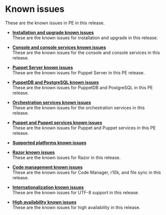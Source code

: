 # Known issues

These are the known issues in PE in this release.

-   **[Installation and upgrade known issues](known_issues_installation_and_upgrade.md)**  
These are the known issues for installation and upgrade in this release.
-   **[Console and console services known issues](known_issues_console.md)**  
These are the known issues for the console and console services in this release.
-   **[Puppet Server known issues](known_issues_server.md)**  
These are the known issues for Puppet Server in this PE release.
-   **[PuppetDB and PostgreSQL known issues](known_issues_puppetdb.md)**  
These are the known issues for PuppetDB and PostgreSQL in this PE release.
-   **[Orchestration services known issues](known_issues_orchestration.md)**  
These are the known issues for the orchestration services in this release.
-   **[Puppet and Puppet services known issues](known_issues_puppet_and_puppet_services.md)**  
These are the known issues for Puppet and Puppet services in this PE release.
-   **[Supported platforms known issues](known_issues_platform.md)**  

-   **[Razor known issues](known_issues_razor.md)**  
These are the known issues for Razor in this release.
-   **[Code management known issues](known_issues_code_management.md)**  
These are the known issues for Code Manager, r10k, and file sync in this release.
-   **[Internationalization known issues](known_issues_utf8.md)**  
These are the known issues for UTF-8 support in this release.
-   **[High availability known issues](known_issues_ha.md)**  
These are the known issues for high availability in this release.

